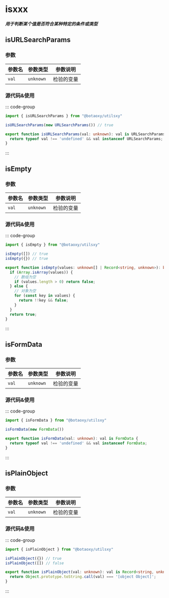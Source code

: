 
# isxxx

**_用于判断某个值是否符合某种特定的条件或类型_**

## isURLSearchParams

### 参数

| 参数名   | 参数类型 | 参数说明       |
| -------- | -------- | -------------- |
| `val` | `unknown`    | 检验的变量 |

### 源代码&使用

::: code-group

```ts [使用]
import { isURLSearchParams } from "@botaoxy/utilsxy"

isURLSearchParams(new URLSearchParams()) // true
```

```ts [源代码: isURLSearchParams]
export function isURLSearchParams(val: unknown): val is URLSearchParams {
  return typeof val !== 'undefined' && val instanceof URLSearchParams;
}
```

:::

## isEmpty

### 参数

| 参数名   | 参数类型 | 参数说明       |
| -------- | -------- | -------------- |
| `val` | `unknown`    | 检验的变量 |

### 源代码&使用

::: code-group

```ts [使用]
import { isEmpty } from "@botaoxy/utilsxy"

isEmpty([]) // true
isEmpty({}) // true
```

```ts [源代码: isEmpty]
export function isEmpty(values: unknown[] | Record<string, unknown>): boolean {
  if (Array.isArray(values)) {
    // 数组为空
    if (values.length > 0) return false;
  } else {
    // 对象为空
    for (const key in values) {
      return !!key && false;
    }
  }
  return true;
}
```

:::

## isFormData

### 参数

| 参数名   | 参数类型 | 参数说明       |
| -------- | -------- | -------------- |
| `val` | `unknown`    | 检验的变量 |

### 源代码&使用

::: code-group

```ts [使用]
import { isFormData } from "@botaoxy/utilsxy"

isFormData(new FormData())
```

```ts [源代码: isFormData]
export function isFormData(val: unknown): val is FormData {
  return typeof val !== 'undefined' && val instanceof FormData;
}
```

:::

## isPlainObject

### 参数

| 参数名   | 参数类型 | 参数说明       |
| -------- | -------- | -------------- |
| `val` | `unknown`    | 检验的变量 |

### 源代码&使用

::: code-group

```ts [使用]
import { isPlainObject } from "@botaoxy/utilsxy"

isPlainObject({}) // true
isPlainObject([]) // false

```

```ts [源代码: isPlainObject]
export function isPlainObject(val: unknown): val is Record<string, unknown> {
  return Object.prototype.toString.call(val) === '[object Object]';
}
```

:::
